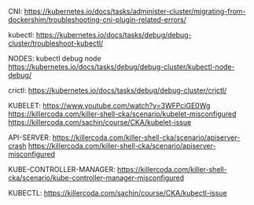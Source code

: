 CNI:
https://kubernetes.io/docs/tasks/administer-cluster/migrating-from-dockershim/troubleshooting-cni-plugin-related-errors/

kubectl: 
https://kubernetes.io/docs/tasks/debug/debug-cluster/troubleshoot-kubectl/

NODES:
kubectl debug node
https://kubernetes.io/docs/tasks/debug/debug-cluster/kubectl-node-debug/

crictl:
https://kubernetes.io/docs/tasks/debug/debug-cluster/crictl/


KUBELET: 
https://www.youtube.com/watch?v=3WFPciGE0Wg
https://killercoda.com/killer-shell-cka/scenario/kubelet-misconfigured
https://killercoda.com/sachin/course/CKA/kubelet-issue

API-SERVER: 
https://killercoda.com/killer-shell-cka/scenario/apiserver-crash
https://killercoda.com/killer-shell-cka/scenario/apiserver-misconfigured

KUBE-CONTROLLER-MANAGER:
https://killercoda.com/killer-shell-cka/scenario/kube-controller-manager-misconfigured

KUBECTL: 
https://killercoda.com/sachin/course/CKA/kubectl-issue

